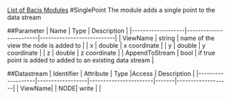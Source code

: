 [List of Bacis Modules](List_of_Basic_Modules.md)
#SinglePoint
The module adds a single point to the data stream

##Parameter
|        Name       |          Type          |       Description         | 
|-------------------|------------------------|---------------------------|
| ViewName    | string | name of the view the node is added to         |
| x    | double | x coordinate         |
| y    | double | y coordinate         |
| z    | double | z coordinate         |
| AppendToStream    | bool | if true point is added to added to an existing data stream |

##Datastream
|     Identifier    |     Attribute    |      Type             |Access |    Description    |
|-------------------|------------------|-----------------------|-------|-------------------|
| ViewName|                  | NODE| write  |  |

